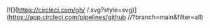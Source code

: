 [![<coreyheckel3>](https://circleci.com/gh/<coreyheckel3>
/<HW02b>.svg?style=svg)](https://app.circleci.com/pipelines/github
/<coreyheckel3>/<HW02b>?branch=main&filter=all)